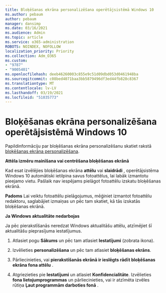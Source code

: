 ```yaml
---
title: Bloķēšanas ekrāna personalizēšana operētājsistēmā Windows 10
ms.author: pebaum
author: pebaum
manager: dansimp
ms.date: 03/16/2021
ms.audience: Admin
ms.topic: article
ms.service: o365-administration
ROBOTS: NOINDEX, NOFOLLOW
localization_priority: Priority
ms.collection: Adm_O365
ms.custom:
- "9787"
- "9005401"
ms.openlocfilehash: deeb46260003c855e9c51d09dbd053d0461948ba
ms.sourcegitcommit: c08bed4071baa3bb5879496df3ed44fb828c8367
ms.translationtype: MT
ms.contentlocale: lv-LV
ms.lasthandoff: 03/19/2021
ms.locfileid: "51035773"
---
```

# <a name="personalize-your-lock-screen-in-windows-10"></a>Bloķēšanas ekrāna personalizēšana operētājsistēmā Windows 10

Papildinformāciju par bloķēšanas ekrāna personalizēšanu skatiet rakstā [bloķēšanas ekrāna personalizēšana](https://support.microsoft.com/windows/personalize-your-lock-screen-81dab9b0-35cf-887c-84a0-6de8ef72bea0).

**Attēla izmēru mainīšana vai centrēšana bloķēšanas ekrānā**

Kad esat izvēlējies bloķēšanas ekrāna **attēlu** vai **slaidrādi** , operētājsistēma Windows 10 automātiski ietilpina savus fotoattēlus, lai labāk izmantotu pieejamo vietu. Pašlaik nav iespējams pielāgot fotoattēlu izskatu bloķēšanas ekrānā.

**Padoms** Lai veiktu fotoattēlu pielāgojumus, mēģiniet izmantot fotoattēlu redaktoru, saglabājiet izmaiņas un pēc tam skatiet, kā tās izskatās bloķēšanas ekrānā.

**Ja Windows aktualitāte nedarbojas**

Ja pēc pierakstīšanās neredzat Windows aktualitāšu attēlu, atzīmējiet šī aktualitāšu pieprasījuma iestatījumus. 

1. Atlasiet pogu **Sākums** un pēc tam atlasiet **Iestatījumi** (zobrata ikona).

1. Izvēlieties **personalizēšana** un pēc tam atlasiet **bloķēšanas ekrāns**.

1. Pārliecinieties, vai **pierakstīšanās ekrānā ir ieslēgts rādīt bloķēšanas ekrāna fona attēlu** .

1. Atgriezieties pie **Iestatījumi** un atlasiet **Konfidencialitāte**. Izvēlieties **fona lietojumprogrammas** un pārliecinieties, vai ir atzīmēta izvēles rūtiņa **Ļaut programmām darboties fonā** .